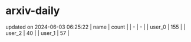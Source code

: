 # arxiv-daily
updated on 2024-06-03 06:25:22
| name | count |
| - | - |
| user_0 | 155 |
| user_2 | 40 |
| user_1 | 57 |
